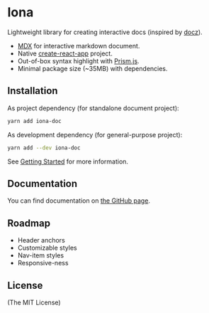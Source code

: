 # Iona

Lightweight library for creating interactive docs (inspired by [docz](https://www.docz.site/)).

- [MDX](https://mdxjs.com/) for interactive markdown document.
- Native [create-react-app](https://create-react-app.dev/) project.
- Out-of-box syntax highlight with [Prism.js](https://prismjs.com/).
- Minimal package size (~35MB) with dependencies.

## Installation

As project dependency (for standalone document project):

```bash
yarn add iona-doc
```

As development dependency (for general-purpose project):

```bash
yarn add --dev iona-doc
```

See [Getting Started](https://banana.moe/iona/Manual/General/Getting-Started) for more information.

## Documentation

You can find documentation on [the GitHub page](https://banana.moe/iona/).

## Roadmap

- Header anchors
- Customizable styles
- Nav-item styles
- Responsive-ness

## License

(The MIT License)

